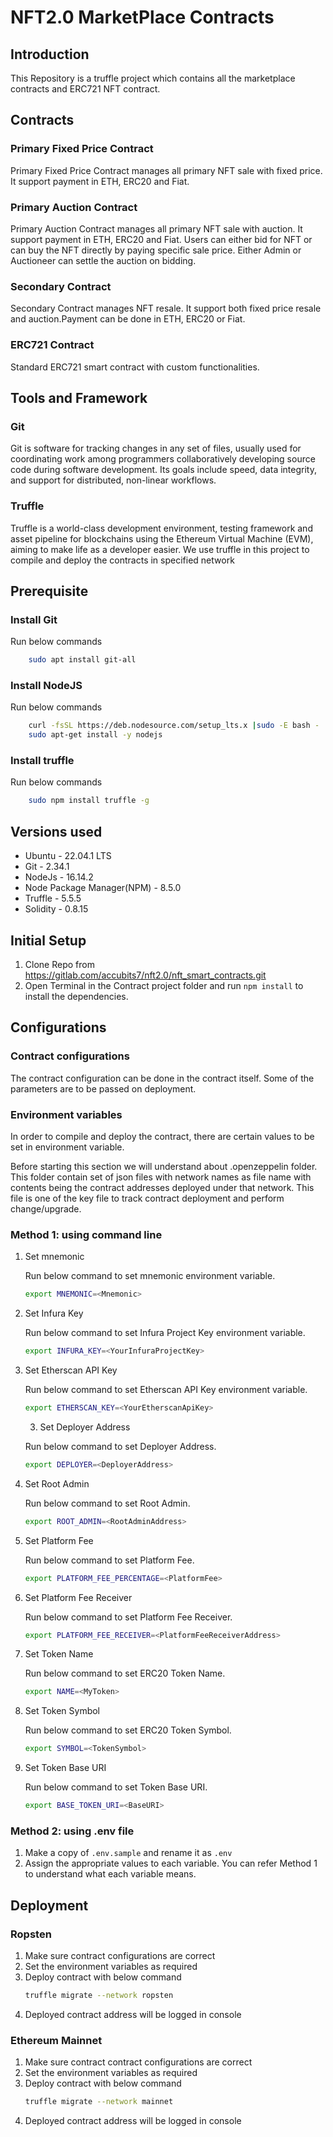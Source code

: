 # NFT2.0 MarketPlace Contracts

## Introduction

This Repository is a truffle project which contains all the marketplace contracts and ERC721 NFT contract.

## Contracts

### Primary Fixed Price Contract

Primary Fixed Price Contract manages all primary NFT sale with fixed price. It support payment in ETH, ERC20 and Fiat.

### Primary Auction Contract

Primary Auction Contract manages all primary NFT sale with auction. It support payment in ETH, ERC20 and Fiat. Users can either bid for NFT or can buy the NFT directly by paying specific sale price. Either Admin or Auctioneer can settle the auction on bidding.

### Secondary Contract

Secondary Contract manages NFT resale. It support both fixed price resale and auction.Payment can be done in ETH, ERC20 or Fiat.

### ERC721 Contract

Standard ERC721 smart contract with custom functionalities.

## Tools and Framework

### Git

Git is software for tracking changes in any set of files, usually used for coordinating work among programmers collaboratively developing source code during software development. Its goals include speed, data integrity, and support for distributed, non-linear workflows.

### Truffle

Truffle is a world-class development environment, testing framework and asset pipeline for blockchains using the Ethereum Virtual Machine (EVM), aiming to make life as a developer easier. We use truffle in this project to compile and deploy the contracts in specified network

## Prerequisite

### Install Git

Run below commands

```bash
    sudo apt install git-all
```

### Install NodeJS

Run below commands

```bash
    curl -fsSL https://deb.nodesource.com/setup_lts.x |sudo -E bash -
    sudo apt-get install -y nodejs
```

### Install truffle

Run below commands

```bash
    sudo npm install truffle -g
```

## Versions used

- Ubuntu - 22.04.1 LTS
- Git - 2.34.1
- NodeJs - 16.14.2
- Node Package Manager(NPM) - 8.5.0
- Truffle - 5.5.5
- Solidity - 0.8.15

## Initial Setup

1. Clone Repo from https://gitlab.com/accubits7/nft2.0/nft_smart_contracts.git
2. Open Terminal in the Contract project folder and run `npm install` to install the dependencies.

## Configurations

### Contract configurations

The contract configuration can be done in the contract itself. Some of the parameters are to be passed on deployment.

### Environment variables

In order to compile and deploy the contract, there are certain values to be set in environment variable.

Before starting this section we will understand about .openzeppelin folder. This folder contain set of json files with network names as file name with contents being the contract addresses deployed under that network. This file is one of the key file to track contract deployment and perform change/upgrade.

### Method 1: using command line

1. Set mnemonic

   Run below command to set mnemonic environment variable.

   ```bash
   export MNEMONIC=<Mnemonic>
   ```

2. Set Infura Key

   Run below command to set Infura Project Key environment variable.

   ```bash
   export INFURA_KEY=<YourInfuraProjectKey>
   ```

3. Set Etherscan API Key

   Run below command to set Etherscan API Key environment variable.

   ```bash
   export ETHERSCAN_KEY=<YourEtherscanApiKey>
   ```

   3. Set Deployer Address

   Run below command to set Deployer Address.

   ```bash
   export DEPLOYER=<DeployerAddress>
   ```

4. Set Root Admin

   Run below command to set Root Admin.

   ```bash
   export ROOT_ADMIN=<RootAdminAddress>
   ```

5. Set Platform Fee

   Run below command to set Platform Fee.

   ```bash
   export PLATFORM_FEE_PERCENTAGE=<PlatformFee>
   ```

6. Set Platform Fee Receiver

   Run below command to set Platform Fee Receiver.

   ```bash
   export PLATFORM_FEE_RECEIVER=<PlatformFeeReceiverAddress>
   ```

7. Set Token Name

   Run below command to set ERC20 Token Name.

   ```bash
   export NAME=<MyToken>
   ```

8. Set Token Symbol

   Run below command to set ERC20 Token Symbol.

   ```bash
   export SYMBOL=<TokenSymbol>
   ```

9. Set Token Base URI

   Run below command to set Token Base URI.

   ```bash
   export BASE_TOKEN_URI=<BaseURI>
   ```

### Method 2: using .env file

1. Make a copy of `.env.sample` and rename it as `.env`
2. Assign the appropriate values to each variable. You can refer Method 1 to understand what each variable means.

## Deployment

### Ropsten

1. Make sure contract configurations are correct
2. Set the environment variables as required
3. Deploy contract with below command
   ```bash
   truffle migrate --network ropsten
   ```
4. Deployed contract address will be logged in console

### Ethereum Mainnet

1. Make sure contract contract configurations are correct
2. Set the environment variables as required
3. Deploy contract with below command
   ```bash
   truffle migrate --network mainnet
   ```
4. Deployed contract address will be logged in console
